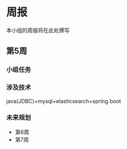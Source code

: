 # 周报

本小组的周报将在此处撰写

## 第5周
### 小组任务
### 涉及技术
java(JDBC)+mysql+elasticsearch+spring boot
### 未来规划
+ 第6周
+ 第7周
